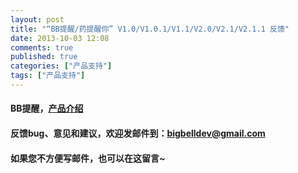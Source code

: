 ```yaml
---
layout: post
title: "“BB提醒/药提醒你” V1.0/V1.0.1/V1.1/V2.0/V2.1/V2.1.1 反馈"
date: 2013-10-03 12:08
comments: true
published: true
categories: ["产品支持"]
tags: ["产品支持"]
---
```

#### BB提醒，[产品介绍](http://bigbelldev.com/reminder/index.html)

#### 反馈bug、意见和建议，欢迎发邮件到：<bigbelldev@gmail.com>

#### 如果您不方便写邮件，也可以在这留言~


